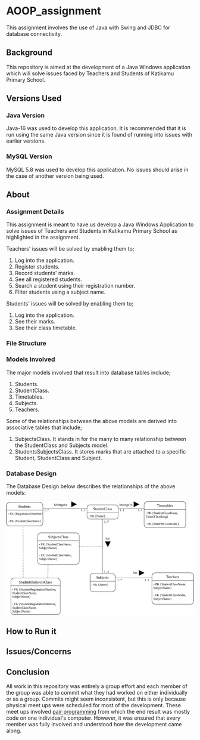 # AOOP_assignment

This assignment involves the use of Java with Swing and JDBC for database connectivity.

## Background

This repository is aimed at the development of a Java Windows application which will solve issues faced by Teachers and Students of Katikamu Primary School.

## Versions Used

### Java Version

Java-16 was used to develop this application. It is recommended that it is run using the same Java version since it is found of running into issues with earlier versions.

### MySQL Version

MySQL 5.8 was used to develop this application. No issues should arise in the case of another version being used.

## About

### Assignment Details

This assignment is meant to have us develop a Java Windows Application to solve issues of Teachers and Students in Katikamu Primary School as highlighted in the assignment.

Teachers' issues will be solved by enabling them to;
1. Log into the application.
2. Register students.
3. Record students' marks.
4. See all registered students.
5. Search a student using their registration number.
6. Filter students using a subject name.

Students' issues will be solved by enabling them to;
1. Log into the application.
2. See their marks.
3. See their class timetable.

### File Structure

### Models Involved

The major models involved that result into database tables include;
1. Students.
2. StudentClass.
3. Timetables.
4. Subjects.
5. Teachers.

Some of the relationships between the above models are derived into associative tables that include;
1. SubjectsClass. It stands in for the many to many relationship between the StudentClass and Subjects model.
2. StudentsSubjectsClass. It stores marks that are attached to a specific Student, StudentClass and Subject.

### Database Design

The Database Design below describes the relationships of the above models:

![DB Design](DB.png "Database Design")

## How to Run it

## Issues/Concerns

## Conclusion

All work in this repository was entirely a group effort and each member of the group was able to commit what they had worked on either individually or as a group. Commits might seem inconsistent, but this is only because physical meet ups were scheduled for most of the development. These meet ups involved [pair programming](https://en.wikipedia.org/wiki/Pair_programming) from which the end result was mostly code on one individual's computer. However, it was ensured that every member was fully involved and understood how the development came along. 
